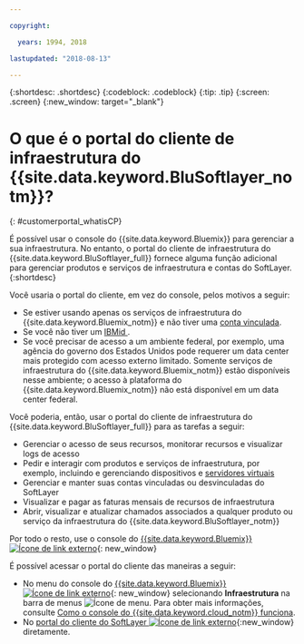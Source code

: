 ```yaml
---

copyright:

  years: 1994, 2018

lastupdated: "2018-08-13"

---
```


{:shortdesc: .shortdesc}
{:codeblock: .codeblock}
{:tip: .tip}
{:screen: .screen}
{:new_window: target="_blank"}


# O que é o portal do cliente de infraestrutura do {{site.data.keyword.BluSoftlayer_notm}}?
{: #customerportal_whatisCP}

É possível usar o console do {{site.data.keyword.Bluemix}} para gerenciar a sua infraestrutura. No entanto, o portal do cliente de infraestrutura do {{site.data.keyword.BluSoftlayer_full}} fornece alguma função adicional para gerenciar produtos e serviços de infraestrutura e contas do SoftLayer.
{:shortdesc}

Você usaria o portal do cliente, em vez do console, pelos motivos a seguir:
  * Se estiver usando apenas os serviços de infraestrutura do {{site.data.keyword.Bluemix_notm}} e não tiver uma [conta vinculada](/docs/account/softlayerlink.html#link_user_accounts).
  * Se você não tiver um  [ IBMid ](/docs/account/softlayerlink.html#switchtoIBMid).
  * Se você precisar de acesso a um ambiente federal, por exemplo, uma agência do governo dos Estados Unidos pode requerer um data center mais protegido com acesso externo limitado. Somente serviços de infraestrutura do {{site.data.keyword.Bluemix_notm}} estão disponíveis nesse ambiente; o acesso à plataforma do {{site.data.keyword.Bluemix_notm}} não está disponível em um data center federal.

Você poderia, então, usar o portal do cliente de infraestrutura do {{site.data.keyword.BluSoftlayer_full}} para as tarefas a seguir:
  * Gerenciar o acesso de seus recursos, monitorar recursos e visualizar logs de acesso
  * Pedir e interagir com produtos e serviços de infraestrutura, por exemplo, incluindo e gerenciando dispositivos e [servidores virtuais](/docs/vsi/vsi_index.html#getting-started-with-virtual-servers)
  * Gerenciar e manter suas contas vinculadas ou desvinculadas do SoftLayer
  * Visualizar e pagar as faturas mensais de recursos de infraestrutura
  * Abrir, visualizar e atualizar chamados associados a qualquer produto ou serviço da infraestrutura do {{site.data.keyword.BluSoftlayer_notm}}

Por todo o resto, use o console do [{{site.data.keyword.Bluemix}} ![Ícone de link externo](../icons/launch-glyph.svg)](https://console.bluemix.net){: new_window}

É possível acessar o portal do cliente das maneiras a seguir:
* No menu do console do [{{site.data.keyword.Bluemix}} ![Ícone de link externo](../icons/launch-glyph.svg)](https://console.bluemix.net){: new_window} selecionando **Infraestrutura** na barra de menus ![Ícone de menu](../icons/icon_hamburger.svg). Para obter mais informações, consulte [Como o console do {{site.data.keyword.cloud_notm}} funciona](/docs/overview/ui.html#ui).
* No [portal do cliente do SoftLayer ![Ícone de link externo](../icons/launch-glyph.svg)](https://control.softlayer.com/){:new_window} diretamente.
